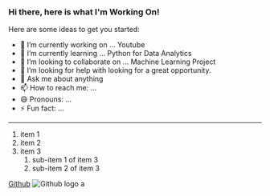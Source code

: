 ### Hi there, here is what I'm Working On!


Here are some ideas to get you started:

- 🔭 I’m currently working on ... Youtube
- 🌱 I’m currently learning ... Python for Data Analytics
- 👯 I’m looking to collaborate on ... Machine Learning Project
- 🤔 I’m looking for help with looking for a great opportunity. 
- 💬 Ask me about anything
- 📫 How to reach me: ...
- 😄 Pronouns: ...
- ⚡ Fun fact: ...

---

1. item 1
2. item 2
3. item 3
   1. sub-item 1 of item 3
   2. sub-item 2 of item 3

[Github](https://www.github.com)
![Github logo](https://github.githubassets.com/images/modules/logos_page/GitHub-Mark.png)
a
